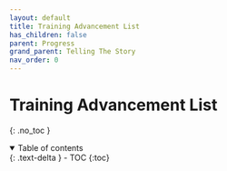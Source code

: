 ```yaml
---
layout: default
title: Training Advancement List
has_children: false
parent: Progress
grand_parent: Telling The Story
nav_order: 0
---
```

# Training Advancement List
{: .no_toc }

<details open markdown="block">
  <summary>
    Table of contents
  </summary>
  {: .text-delta }
- TOC
{:toc}
</details>


